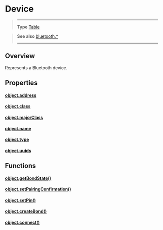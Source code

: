 # Device

> --------------------- ------------------------------------------------------------------------------------------
> __Type__              [Table](https://docs.coronalabs.com/api/type/Table.html)


> __See also__          [bluetooth.*](/plugin/bluetooth/index.md)
> --------------------- ------------------------------------------------------------------------------------------

## Overview

Represents a Bluetooth device.

## Properties

#### [object.address](/plugin/bluetooth/type/Device/address.md)

#### [object.class](/plugin/bluetooth/type/Device/class.md)

#### [object.majorClass](/plugin/bluetooth/type/Device/majorClass.md)

#### [object.name](/plugin/bluetooth/type/Device/name.md)

#### [object.type](/plugin/bluetooth/type/Device/type.md)

#### [object.uuids](/plugin/bluetooth/type/Device/uuids.md)

## Functions

#### [object.getBondState()](/plugin/bluetooth/type/Device/getBondState.md)

#### [object.setPairingConfirmation()](/plugin/bluetooth/type/Device/setPairingConfirmation.md)

#### [object.setPin()](/plugin/bluetooth/type/Device/setPin.md)

#### [object.createBond()](/plugin/bluetooth/type/Device/createBond.md)

#### [object.connect()](/plugin/bluetooth/type/Device/connect.md)

